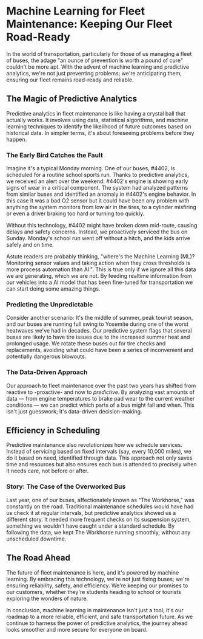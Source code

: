 # Machine Learning for Fleet Maintenance: Keeping Our Fleet Road-Ready

In the world of transportation, particularly for those of us managing a fleet of buses, the adage "an ounce of prevention is worth a pound of cure" couldn't be more apt. With the advent of machine learning and predictive analytics, we're not just preventing problems; we're anticipating them, ensuring our fleet remains road-ready and reliable.

## The Magic of Predictive Analytics

Predictive analytics in fleet maintenance is like having a crystal ball that actually works. It involves using data, statistical algorithms, and machine learning techniques to identify the likelihood of future outcomes based on historical data. In simpler terms, it's about foreseeing problems before they happen.

### The Early Bird Catches the Fault

Imagine it's a typical Monday morning. One of our buses, #4402, is scheduled for a routine school sports run. Thanks to predictive analytics, we received an alert over the weekend: #4402's engine is showing early signs of wear in a critical component. The system had analyzed patterns from similar buses and identified an anomaly in #4402's engine behavior. In this case it was a bad O2 sensor but it could have been any problem with anything the system monitors from low air in the tires, to a cylinder misfiring or even a driver braking too hard or turning too quickly.

Without this technology, #4402 might have broken down mid-route, causing delays and safety concerns. Instead, we proactively serviced the bus on Sunday. Monday's school run went off without a hitch, and the kids arrive safely and on time. 

Astute readers are probably thinking, "where's the Machine Learning (ML)? Monitoring sensor values and taking action when they cross thresholds is more process automation than AI.". This is true only if we ignore all this data we are generating, which we are not. By feeding realtime information from our vehicles into a AI model that has been fine-tuned for transportation we can start doing some amazing things. 

### Predicting the Unpredictable

Consider another scenario: It's the middle of summer, peak tourist season, and our buses are running full swing to Yosemite during one of the worst heatwaves we've had in decades. Our predictive system flags that several buses are likely to have tire issues due to the increased summer heat and prolonged usage. We rotate these buses out for tire checks and replacements, avoiding what could have been a series of inconvenient and potentially dangerous blowouts.

### The Data-Driven Approach

Our approach to fleet maintenance over the past two years has shifted from reactive to -proactive- and now to *predictive*. By analyzing vast amounts of data — from engine temperatures to brake pad wear to the current weather conditions — we can predict which parts of a bus might fail and when. This isn't just guesswork; it's data-driven decision-making.


## Efficiency in Scheduling

Predictive maintenance also revolutionizes how we schedule services. Instead of servicing based on fixed intervals (say, every 10,000 miles), we do it based on need, identified through data. This approach not only saves time and resources but also ensures each bus is attended to precisely when it needs care, not before or after.

### Story: The Case of the Overworked Bus

Last year, one of our buses, affectionately known as "The Workhorse," was constantly on the road. Traditional maintenance schedules would have had us check it at regular intervals, but predictive analytics showed us a different story. It needed more frequent checks on its suspension system, something we wouldn't have caught under a standard schedule. By following the data, we kept The Workhorse running smoothly, without any unscheduled downtime.

## The Road Ahead

The future of fleet maintenance is here, and it's powered by machine learning. By embracing this technology, we're not just fixing buses; we're ensuring reliability, safety, and efficiency. We're keeping our promises to our customers, whether they're students heading to school or tourists exploring the wonders of nature.

In conclusion, machine learning in maintenance isn't just a tool; it's our roadmap to a more reliable, efficient, and safe transportation future. As we continue to harness the power of predictive analytics, the journey ahead looks smoother and more secure for everyone on board.
